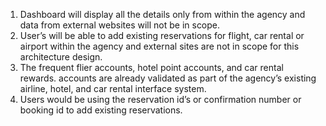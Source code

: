 1. Dashboard will display all the details only from within the agency and data from external websites will not be in scope. 
2. User’s will be able to add existing reservations for flight, car rental or airport within the agency and external sites are not in scope for this architecture design.
3. The frequent flier accounts, hotel point accounts, and car rental rewards. accounts are already validated as part of the agency’s existing airline, hotel, and car rental interface system. 
4. Users would be using the reservation id’s or confirmation number or booking id to add existing reservations.
